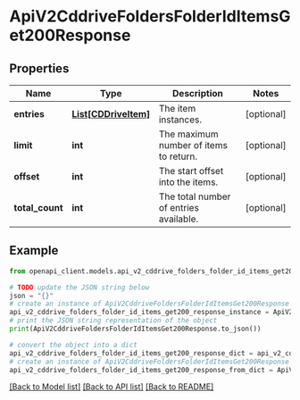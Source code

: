 # ApiV2CddriveFoldersFolderIdItemsGet200Response


## Properties

Name | Type | Description | Notes
------------ | ------------- | ------------- | -------------
**entries** | [**List[CDDriveItem]**](CDDriveItem.md) | The item instances. | [optional] 
**limit** | **int** | The maximum number of items to return. | [optional] 
**offset** | **int** | The start offset into the items. | [optional] 
**total_count** | **int** | The total number of entries available. | [optional] 

## Example

```python
from openapi_client.models.api_v2_cddrive_folders_folder_id_items_get200_response import ApiV2CddriveFoldersFolderIdItemsGet200Response

# TODO update the JSON string below
json = "{}"
# create an instance of ApiV2CddriveFoldersFolderIdItemsGet200Response from a JSON string
api_v2_cddrive_folders_folder_id_items_get200_response_instance = ApiV2CddriveFoldersFolderIdItemsGet200Response.from_json(json)
# print the JSON string representation of the object
print(ApiV2CddriveFoldersFolderIdItemsGet200Response.to_json())

# convert the object into a dict
api_v2_cddrive_folders_folder_id_items_get200_response_dict = api_v2_cddrive_folders_folder_id_items_get200_response_instance.to_dict()
# create an instance of ApiV2CddriveFoldersFolderIdItemsGet200Response from a dict
api_v2_cddrive_folders_folder_id_items_get200_response_from_dict = ApiV2CddriveFoldersFolderIdItemsGet200Response.from_dict(api_v2_cddrive_folders_folder_id_items_get200_response_dict)
```
[[Back to Model list]](../README.md#documentation-for-models) [[Back to API list]](../README.md#documentation-for-api-endpoints) [[Back to README]](../README.md)


